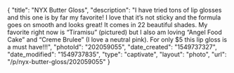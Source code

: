 {
    "title": "NYX Butter Gloss",
    "description": "I have tried tons of lip glosses and this one is by far my favorite! I love that it’s not sticky and the formula goes on smooth and looks great! It comes in 22 beautiful shades. My favorite right now is “Tiramisu” (pictured) but I also am loving “Angel Food Cake” and “Creme Brulee” (I love a neutral pink). For only $5 this lip gloss is a must have!!!",
    "photoId": "202059055",
    "date_created": "1549737327",
    "date_modified": "1549737835",
    "type": "captivate",
    "layout": "photo",
    "url": "\/p\/nyx-butter-gloss\/202059055"
}